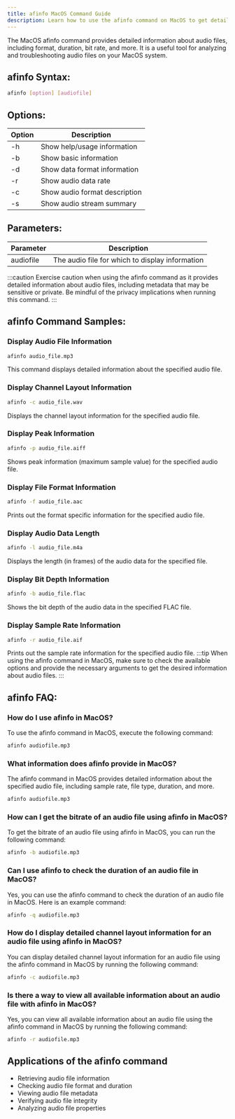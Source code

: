 ```yaml
---
title: afinfo MacOS Command Guide
description: Learn how to use the afinfo command on MacOS to get detailed information about audio files.
---
```


The MacOS afinfo command provides detailed information about audio files, including format, duration, bit rate, and more. It is a useful tool for analyzing and troubleshooting audio files on your MacOS system.

## afinfo Syntax:
```bash
afinfo [option] [audiofile]
```
## Options:
| Option | Description                  |
|--------|------------------------------|
| -h     | Show help/usage information   |
| -b     | Show basic information        |
| -d     | Show data format information  |
| -r     | Show audio data rate          |
| -c     | Show audio format description |
| -s     | Show audio stream summary     |

## Parameters:
| Parameter | Description                            |
|-----------|----------------------------------------|
| audiofile | The audio file for which to display information |

:::caution
Exercise caution when using the afinfo command as it provides detailed information about audio files, including metadata that may be sensitive or private. Be mindful of the privacy implications when running this command.
:::
## afinfo Command Samples:
### Display Audio File Information
```bash
afinfo audio_file.mp3
```
This command displays detailed information about the specified audio file.

### Display Channel Layout Information
```bash
afinfo -c audio_file.wav
```
Displays the channel layout information for the specified audio file.

### Display Peak Information
```bash
afinfo -p audio_file.aiff
```
Shows peak information (maximum sample value) for the specified audio file.

### Display File Format Information
```bash
afinfo -f audio_file.aac
```
Prints out the format specific information for the specified audio file.

### Display Audio Data Length
```bash
afinfo -l audio_file.m4a
```
Displays the length (in frames) of the audio data for the specified file.

### Display Bit Depth Information
```bash
afinfo -b audio_file.flac
```
Shows the bit depth of the audio data in the specified FLAC file.

### Display Sample Rate Information
```bash
afinfo -r audio_file.aif
```
Prints out the sample rate information for the specified audio file.
:::tip
When using the afinfo command in MacOS, make sure to check the available options and provide the necessary arguments to get the desired information about audio files.
:::

## afinfo FAQ:
### How do I use afinfo in MacOS?
To use the afinfo command in MacOS, execute the following command:
```bash
afinfo audiofile.mp3
```

### What information does afinfo provide in MacOS?
The afinfo command in MacOS provides detailed information about the specified audio file, including sample rate, file type, duration, and more.
```bash
afinfo audiofile.mp3
```

### How can I get the bitrate of an audio file using afinfo in MacOS?
To get the bitrate of an audio file using afinfo in MacOS, you can run the following command:
```bash
afinfo -b audiofile.mp3
```

### Can I use afinfo to check the duration of an audio file in MacOS?
Yes, you can use the afinfo command to check the duration of an audio file in MacOS. Here is an example command:
```bash
afinfo -q audiofile.mp3
```

### How do I display detailed channel layout information for an audio file using afinfo in MacOS?
You can display detailed channel layout information for an audio file using the afinfo command in MacOS by running the following command:
```bash
afinfo -c audiofile.mp3
```

### Is there a way to view all available information about an audio file with afinfo in MacOS?
Yes, you can view all available information about an audio file using the afinfo command in MacOS by running the following command:
```bash
afinfo -r audiofile.mp3
```
## Applications of the afinfo command

- Retrieving audio file information 
- Checking audio file format and duration 
- Viewing audio file metadata 
- Verifying audio file integrity 
- Analyzing audio file properties